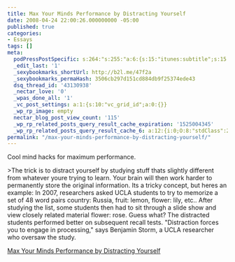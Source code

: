 ```yaml
---
title: Max Your Minds Performance by Distracting Yourself
date: 2008-04-24 22:00:26.000000000 -05:00
published: true
categories:
- Essays
tags: []
meta:
  podPressPostSpecific: s:264:"s:255:"a:6:{s:15:"itunes:subtitle";s:15:"##PostExcerpt##";s:14:"itunes:summary";s:15:"##PostExcerpt##";s:15:"itunes:keywords";s:17:"##WordPressCats##";s:13:"itunes:author";s:10:"##Global##";s:15:"itunes:explicit";s:7:"Default";s:12:"itunes:block";s:7:"Default";}";";
  _edit_last: '1'
  _sexybookmarks_shortUrl: http://b2l.me/47f2a
  _sexybookmarks_permaHash: 3506cb297d151cd884db9f25374ede43
  dsq_thread_id: '43130938'
  _nectar_love: '0'
  _wpas_done_all: '1'
  _vc_post_settings: a:1:{s:10:"vc_grid_id";a:0:{}}
  _wp_rp_image: empty
  nectar_blog_post_view_count: '115'
  _wp_rp_related_posts_query_result_cache_expiration: '1525004345'
  _wp_rp_related_posts_query_result_cache_6: a:12:{i:0;O:8:"stdClass":2:{s:7:"post_id";s:4:"1294";s:5:"score";s:18:"21.345901097843303";}i:1;O:8:"stdClass":2:{s:7:"post_id";s:4:"4438";s:5:"score";s:18:"11.782059702383707";}i:2;O:8:"stdClass":2:{s:7:"post_id";s:4:"4404";s:5:"score";s:18:"11.782059702383707";}i:3;O:8:"stdClass":2:{s:7:"post_id";s:3:"386";s:5:"score";s:18:"11.782059702383707";}i:4;O:8:"stdClass":2:{s:7:"post_id";s:4:"2864";s:5:"score";s:18:"10.971129486161791";}i:5;O:8:"stdClass":2:{s:7:"post_id";s:3:"607";s:5:"score";s:18:"10.971129486161791";}i:6;O:8:"stdClass":2:{s:7:"post_id";s:3:"357";s:5:"score";s:18:"10.971129486161791";}i:7;O:8:"stdClass":2:{s:7:"post_id";s:4:"6862";s:5:"score";s:18:"10.395765341263816";}i:8;O:8:"stdClass":2:{s:7:"post_id";s:4:"4964";s:5:"score";s:18:"10.395765341263816";}i:9;O:8:"stdClass":2:{s:7:"post_id";s:4:"1199";s:5:"score";s:18:"10.395765341263816";}i:10;O:8:"stdClass":2:{s:7:"post_id";s:3:"427";s:5:"score";s:18:"10.395765341263816";}i:11;O:8:"stdClass":2:{s:7:"post_id";s:3:"359";s:5:"score";s:18:"10.395765341263816";}}
permalink: "/max-your-minds-performance-by-distracting-yourself/"
---
```

<p>Cool mind hacks for maximum performance.</p>
>The trick is to distract yourself by studying stuff thats slightly different from whatever youre trying to learn. Your brain will then work harder to permanently store the original information. Its a tricky concept, but heres an example: In 2007, researchers asked UCLA students to try to memorize a set of 48 word pairs country: Russia, fruit: lemon, flower: lily, etc.. After studying the list, some students then had to sit through a slide show and view closely related material flower: rose. Guess what? The distracted students performed better on subsequent recall tests. "Distraction forces you to engage in processing," says Benjamin Storm, a UCLA researcher who oversaw the study.</p>
<p><a href="http://www.wired.com/medtech/health/magazine/16-05/gs_01distract" rel="nofollow">Max Your Minds Performance by Distracting Yourself</a></p></blockquote>
